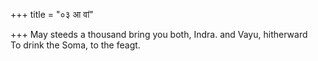 +++
title = "०३ आ वां"

+++
May steeds a thousand bring you both, Indra. and Vayu, hitherward  
     To drink the Soma, to the feagt.